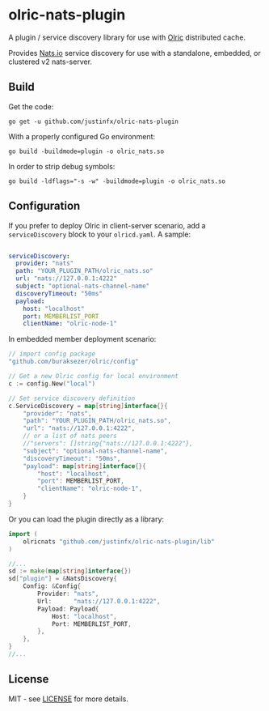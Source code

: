 # olric-nats-plugin

A plugin / service discovery library for use with [Olric](https://github.com/buraksezer/olric/)
distributed cache.

Provides [Nats.io](https://github.com/nats-io/nats-server/) service discovery
for use with a standalone, embedded, or clustered v2 nats-server.

## Build

Get the code:

```
go get -u github.com/justinfx/olric-nats-plugin
```

With a properly configured Go environment:

```
go build -buildmode=plugin -o olric_nats.so 
```

In order to strip debug symbols:

```
go build -ldflags="-s -w" -buildmode=plugin -o olric_nats.so 
```

## Configuration

If you prefer to deploy Olric in client-server scenario, add a `serviceDiscovery` block to 
your `olricd.yaml`. A sample:

```yaml

serviceDiscovery:
  provider: "nats"
  path: "YOUR_PLUGIN_PATH/olric_nats.so"
  url: "nats://127.0.0.1:4222"
  subject: "optional-nats-channel-name"
  discoveryTimeout: "50ms"
  payload:
    host: "localhost"
    port: MEMBERLIST_PORT
    clientName: "olric-node-1"
```

In embedded member deployment scenario:

```go
// import config package
"github.com/buraksezer/olric/config"

// Get a new Olric config for local environment
c := config.New("local")

// Set service discovery definition
c.ServiceDiscovery = map[string]interface{}{
    "provider": "nats",
    "path": "YOUR_PLUGIN_PATH/olric_nats.so",
    "url": "nats://127.0.0.1:4222",
    // or a list of nats peers
    //"servers": []string{"nats://127.0.0.1:4222"},
    "subject": "optional-nats-channel-name",
    "discoveryTimeout": "50ms",
    "payload": map[string]interface{}{
        "host": "localhost",
        "port": MEMBERLIST_PORT,
        "clientName": "olric-node-1",
    }
}
```

Or you can load the plugin directly as a library:

```go
import (
    olricnats "github.com/justinfx/olric-nats-plugin/lib"
)

//...
sd := make(map[string]interface{})
sd["plugin"] = &NatsDiscovery{
	Config: &Config{
		Provider: "nats",
		Url:      "nats://127.0.0.1:4222",
		Payload: Payload{
			Host: "localhost",
			Port: MEMBERLIST_PORT,
		},
	},
}
//...
```

## License

MIT - see [LICENSE](LICENSE) for more details.

